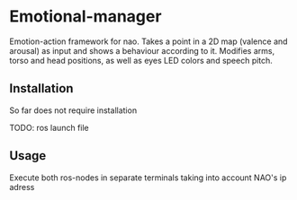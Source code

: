 # Emotional-manager

Emotion-action framework for nao. Takes a point in a 2D map (valence and arousal) as input and shows a behaviour according to it. Modifies arms, torso and head positions, as well as eyes LED colors and speech pitch.

## Installation

So far does not require installation

TODO: ros launch file

## Usage

Execute both ros-nodes in separate terminals taking into account NAO's ip adress

